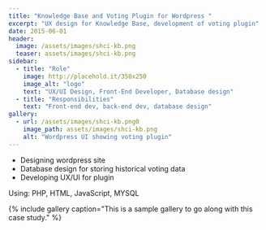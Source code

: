 ```yaml
---
title: "Knowledge Base and Voting Plugin for Wordpress "
excerpt: "UX design for Knowledge Base, development of voting plugin"
date: 2015-06-01
header:
  image: /assets/images/shci-kb.png
  teaser: assets/images/shci-kb.png
sidebar:
  - title: "Role"
    image: http://placehold.it/350x250
    image_alt: "logo"
    text: "UX/UI Design, Front-End Developer, Database design"
  - title: "Responsibilities"
    text: "Front-end dev, back-end dev, database design"
gallery:
  - url: /assets/images/shci-kb.png0
    image_path: assets/images/shci-kb.png
    alt: "Wordpress UI showing voting plugin"
---
```


- Designing wordpress site
- Database design for storing historical voting data
- Developing UX/UI for plugin

Using: PHP, HTML, JavaScript, MYSQL


{% include gallery caption="This is a sample gallery to go along with this case study." %}

